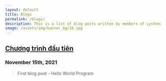 ```yaml
---
layout: default
title: Blogs
permalink: /blogs/
description: This is a list of blog posts written by members of Lycheea.
image: /assets/img/banner_bg/16.jpg
---
```


## [Chương trình đầu tiên](/blogs/15112021/chuong_trinh_dau_tien.html)
### November 15th, 2021

> First blog post - Hello World Program